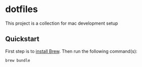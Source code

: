 # dotfiles

This project is a collection for mac development setup

## Quickstart

First step is to  [install Brew](https://brew.sh/). Then run the following command(s):

```shell
brew bundle
```